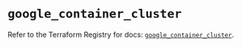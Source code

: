 # `google_container_cluster`

Refer to the Terraform Registry for docs: [`google_container_cluster`](https://registry.terraform.io/providers/hashicorp/google-beta/6.15.0/docs/resources/google_container_cluster).
